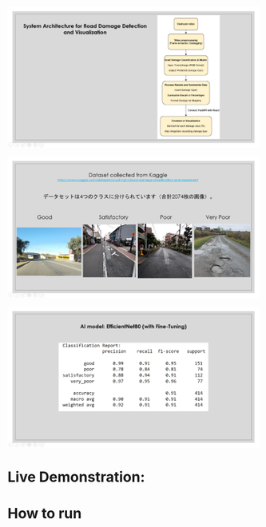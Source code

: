 ![](assets/95c6fa16799c95f69df4b925bb654d1b9fa1fca1.png)

![](assets/ba51c6839174a3cabda51deb36056911786317cd.png)

![](assets/f6faafb9c22d73c8c4c4b34526bc5cb40ea422fe.png)



# Live Demonstration:







# How to run



